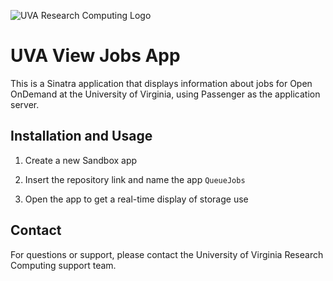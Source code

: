 ![UVA Research Computing Logo](https://learning.rc.virginia.edu/img/RC_logo.svg)
# UVA View Jobs App

This is a Sinatra application that displays information about jobs for Open OnDemand at the University of Virginia, using Passenger as the application server.

## Installation and Usage

1. Create a new Sandbox app

2. Insert the repository link and name the app `QueueJobs`

3. Open the app to get a real-time display of storage use

## Contact

For questions or support, please contact the University of Virginia Research Computing support team.